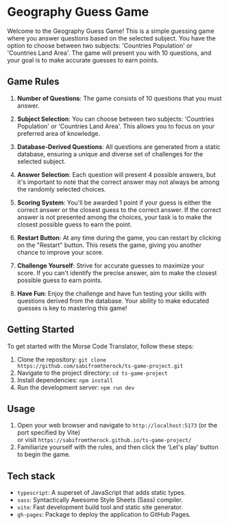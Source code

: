 # Geography Guess Game

Welcome to the Geography Guess Game! This is a simple guessing game where you answer questions based on the selected subject. You have the option to choose between two subjects: 'Countries Population' or 'Countries Land Area'. The game will present you with 10 questions, and your goal is to make accurate guesses to earn points.

## Game Rules

1. **Number of Questions**: The game consists of 10 questions that you must answer.

2. **Subject Selection**: You can choose between two subjects: 'Countries Population' or 'Countries Land Area'. This allows you to focus on your preferred area of knowledge.

3. **Database-Derived Questions**: All questions are generated from a static database, ensuring a unique and diverse set of challenges for the selected subject.

4. **Answer Selection**: Each question will present 4 possible answers, but it's important to note that the correct answer may not always be among the randomly selected choices.

5. **Scoring System**: You'll be awarded 1 point if your guess is either the correct answer or the closest guess to the correct answer. If the correct answer is not presented among the choices, your task is to make the closest possible guess to earn the point.

6. **Restart Button**: At any time during the game, you can restart by clicking on the "Restart" button. This resets the game, giving you another chance to improve your score.

7. **Challenge Yourself**: Strive for accurate guesses to maximize your score. If you can't identify the precise answer, aim to make the closest possible guess to earn points.

8. **Have Fun**: Enjoy the challenge and have fun testing your skills with questions derived from the database. Your ability to make educated guesses is key to mastering this game!

## Getting Started

To get started with the Morse Code Translator, follow these steps:

1. Clone the repository: `git clone https://github.com/sabifromtherock/ts-game-project.git`
2. Navigate to the project directory: `cd ts-game-project`
3. Install dependencies: `npm install`
4. Run the development server: `npm run dev`

## Usage

1. Open your web browser and navigate to `http://localhost:5173` (or the port specified by Vite)<br>
   or visit `https://sabifromtherock.github.io/ts-game-project/`
2. Familiarize yourself with the rules, and then click the 'Let's play' button to begin the game.

## Tech stack

- `typescript`: A superset of JavaScript that adds static types.
- `sass`: Syntactically Awesome Style Sheets (Sass) compiler.
- `vite`: Fast development build tool and static site generator.
- `gh-pages`: Package to deploy the application to GitHub Pages.

